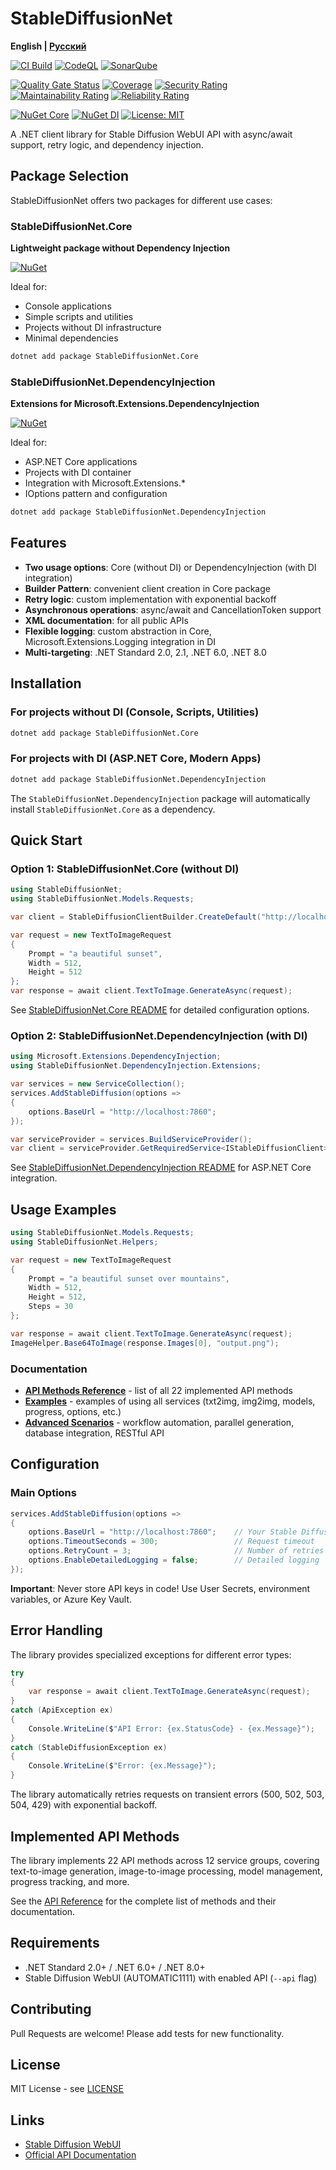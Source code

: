 # StableDiffusionNet

**English | [Русский](README.ru.md)**

[![CI Build](https://github.com/mrleo1nid/StableDiffusionNet/actions/workflows/ci.yml/badge.svg)](https://github.com/mrleo1nid/StableDiffusionNet/actions/workflows/ci.yml)
[![CodeQL](https://github.com/mrleo1nid/StableDiffusionNet/actions/workflows/codeql.yml/badge.svg)](https://github.com/mrleo1nid/StableDiffusionNet/actions/workflows/codeql.yml)
[![SonarQube](https://github.com/mrleo1nid/StableDiffusionNet/actions/workflows/sonarqube.yml/badge.svg)](https://github.com/mrleo1nid/StableDiffusionNet/actions/workflows/sonarqube.yml)

[![Quality Gate Status](https://sonarcloud.io/api/project_badges/measure?project=mrleo1nid_StableDiffusionNet&metric=alert_status)](https://sonarcloud.io/summary/new_code?id=mrleo1nid_StableDiffusionNet)
[![Coverage](https://sonarcloud.io/api/project_badges/measure?project=mrleo1nid_StableDiffusionNet&metric=coverage)](https://sonarcloud.io/summary/new_code?id=mrleo1nid_StableDiffusionNet)
[![Security Rating](https://sonarcloud.io/api/project_badges/measure?project=mrleo1nid_StableDiffusionNet&metric=security_rating)](https://sonarcloud.io/summary/new_code?id=mrleo1nid_StableDiffusionNet)
[![Maintainability Rating](https://sonarcloud.io/api/project_badges/measure?project=mrleo1nid_StableDiffusionNet&metric=sqale_rating)](https://sonarcloud.io/summary/new_code?id=mrleo1nid_StableDiffusionNet)
[![Reliability Rating](https://sonarcloud.io/api/project_badges/measure?project=mrleo1nid_StableDiffusionNet&metric=reliability_rating)](https://sonarcloud.io/summary/new_code?id=mrleo1nid_StableDiffusionNet)

[![NuGet Core](https://img.shields.io/nuget/v/StableDiffusionNet.Core.svg?label=Core)](https://www.nuget.org/packages/StableDiffusionNet.Core/)
[![NuGet DI](https://img.shields.io/nuget/v/StableDiffusionNet.DependencyInjection.svg?label=DI)](https://www.nuget.org/packages/StableDiffusionNet.DependencyInjection/)
[![License: MIT](https://img.shields.io/badge/License-MIT-yellow.svg)](https://opensource.org/licenses/MIT)

A .NET client library for Stable Diffusion WebUI API with async/await support, retry logic, and dependency injection.

## Package Selection

StableDiffusionNet offers two packages for different use cases:

### StableDiffusionNet.Core
**Lightweight package without Dependency Injection**

[![NuGet](https://img.shields.io/nuget/v/StableDiffusionNet.Core.svg)](https://www.nuget.org/packages/StableDiffusionNet.Core/)

Ideal for:
- Console applications
- Simple scripts and utilities
- Projects without DI infrastructure
- Minimal dependencies

```bash
dotnet add package StableDiffusionNet.Core
```

### StableDiffusionNet.DependencyInjection
**Extensions for Microsoft.Extensions.DependencyInjection**

[![NuGet](https://img.shields.io/nuget/v/StableDiffusionNet.DependencyInjection.svg)](https://www.nuget.org/packages/StableDiffusionNet.DependencyInjection/)

Ideal for:
- ASP.NET Core applications
- Projects with DI container
- Integration with Microsoft.Extensions.*
- IOptions pattern and configuration

```bash
dotnet add package StableDiffusionNet.DependencyInjection
```

## Features

- **Two usage options**: Core (without DI) or DependencyInjection (with DI integration)
- **Builder Pattern**: convenient client creation in Core package
- **Retry logic**: custom implementation with exponential backoff
- **Asynchronous operations**: async/await and CancellationToken support
- **XML documentation**: for all public APIs
- **Flexible logging**: custom abstraction in Core, Microsoft.Extensions.Logging integration in DI
- **Multi-targeting**: .NET Standard 2.0, 2.1, .NET 6.0, .NET 8.0

## Installation

### For projects without DI (Console, Scripts, Utilities)

```bash
dotnet add package StableDiffusionNet.Core
```

### For projects with DI (ASP.NET Core, Modern Apps)

```bash
dotnet add package StableDiffusionNet.DependencyInjection
```

The `StableDiffusionNet.DependencyInjection` package will automatically install `StableDiffusionNet.Core` as a dependency.

## Quick Start

### Option 1: StableDiffusionNet.Core (without DI)

```csharp
using StableDiffusionNet;
using StableDiffusionNet.Models.Requests;

var client = StableDiffusionClientBuilder.CreateDefault("http://localhost:7860");

var request = new TextToImageRequest
{
    Prompt = "a beautiful sunset",
    Width = 512,
    Height = 512
};
var response = await client.TextToImage.GenerateAsync(request);
```

See [StableDiffusionNet.Core README](StableDiffusionNet.Core/README.md) for detailed configuration options.

### Option 2: StableDiffusionNet.DependencyInjection (with DI)

```csharp
using Microsoft.Extensions.DependencyInjection;
using StableDiffusionNet.DependencyInjection.Extensions;

var services = new ServiceCollection();
services.AddStableDiffusion(options =>
{
    options.BaseUrl = "http://localhost:7860";
});

var serviceProvider = services.BuildServiceProvider();
var client = serviceProvider.GetRequiredService<IStableDiffusionClient>();
```

See [StableDiffusionNet.DependencyInjection README](StableDiffusionNet.DependencyInjection/README.md) for ASP.NET Core integration.

## Usage Examples

```csharp
using StableDiffusionNet.Models.Requests;
using StableDiffusionNet.Helpers;

var request = new TextToImageRequest
{
    Prompt = "a beautiful sunset over mountains",
    Width = 512,
    Height = 512,
    Steps = 30
};

var response = await client.TextToImage.GenerateAsync(request);
ImageHelper.Base64ToImage(response.Images[0], "output.png");
```

### Documentation

- **[API Methods Reference](docs/API_REFERENCE.md)** - list of all 22 implemented API methods
- **[Examples](docs/EXAMPLES.md)** - examples of using all services (txt2img, img2img, models, progress, options, etc.)
- **[Advanced Scenarios](docs/ADVANCED.md)** - workflow automation, parallel generation, database integration, RESTful API

## Configuration

### Main Options

```csharp
services.AddStableDiffusion(options =>
{
    options.BaseUrl = "http://localhost:7860";    // Your Stable Diffusion WebUI URL
    options.TimeoutSeconds = 300;                 // Request timeout
    options.RetryCount = 3;                       // Number of retries on error
    options.EnableDetailedLogging = false;        // Detailed logging
});
```

**Important**: Never store API keys in code! Use User Secrets, environment variables, or Azure Key Vault.

## Error Handling

The library provides specialized exceptions for different error types:

```csharp
try
{
    var response = await client.TextToImage.GenerateAsync(request);
}
catch (ApiException ex)
{
    Console.WriteLine($"API Error: {ex.StatusCode} - {ex.Message}");
}
catch (StableDiffusionException ex)
{
    Console.WriteLine($"Error: {ex.Message}");
}
```

The library automatically retries requests on transient errors (500, 502, 503, 504, 429) with exponential backoff.

## Implemented API Methods

The library implements 22 API methods across 12 service groups, covering text-to-image generation, image-to-image processing, model management, progress tracking, and more.

See the [API Reference](docs/API_REFERENCE.md) for the complete list of methods and their documentation.

## Requirements

- .NET Standard 2.0+ / .NET 6.0+ / .NET 8.0+
- Stable Diffusion WebUI (AUTOMATIC1111) with enabled API (`--api` flag)

## Contributing

Pull Requests are welcome! Please add tests for new functionality.

## License

MIT License - see [LICENSE](LICENSE)

## Links

- [Stable Diffusion WebUI](https://github.com/AUTOMATIC1111/stable-diffusion-webui)
- [Official API Documentation](https://github.com/AUTOMATIC1111/stable-diffusion-webui/wiki/API)

